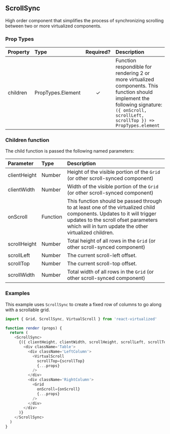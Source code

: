 ScrollSync
---------------

High order component that simplifies the process of synchronizing scrolling between two or more virtualized components.

### Prop Types
| Property | Type | Required? | Description |
|:---|:---|:---:|:---|
| children | PropTypes.Element | ✓ | Function respondible for rendering 2 or more virtualized components. This function should implement the following signature: `({ onScroll, scrollLeft, scrollTop }) => PropTypes.element` |

### Children function

The child function is passed the following named parameters:

| Parameter | Type | Description |
|:---|:---|:---|
| clientHeight | Number | Height of the visible portion of the `Grid` (or other scroll-synced component) |
| clientWidth | Number | Width of the visible portion of the `Grid` (or other scroll-synced component) |
| onScroll | Function | This function should be passed through to at least one of the virtualized child components. Updates to it will trigger updates to the scroll ofset parameters which will in turn update the other virtualized children. |
| scrollHeight | Number | Total height of all rows in the `Grid` (or other scroll-synced component) |
| scrollLeft | Number | The current scroll-left offset. |
| scrollTop | Number | The current scroll-top offset. |
| scrollWidth | Number | Total width of all rows in the `Grid` (or other scroll-synced component) |

### Examples

This example uses `ScrollSync` to create a fixed row of columns to go along with a scrollable grid.

```js
import { Grid, ScrollSync, VirtualScroll } from 'react-virtualized'

function render (props) {
  return (
    <ScrollSync>
      {({ clientHeight, clientWidth, scrollHeight, scrollLeft, scrollTop, scrollWidth }) => (
        <div className='Table'>
          <div className='LeftColumn'>
            <VirtualScroll
              scrollTop={scrollTop}
              {...props}
            />
          </div>
          <div className='RightColumn'>
            <Grid
              onScroll={onScroll}
              {...props}
            />
          </div>
        </div>
      )}
    </ScrollSync>
  )
}
```
